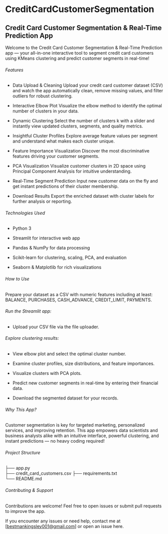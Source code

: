 # CreditCardCustomerSegmentation

 ## Credit Card Customer Segmentation & Real-Time Prediction App
 
Welcome to the Credit Card Customer Segmentation & Real-Time Prediction app — your all-in-one interactive tool to segment credit card customers using KMeans clustering and predict customer segments in real-time!

###### Features
* Data Upload & Cleaning
Upload your credit card customer dataset (CSV) and watch the app automatically clean, remove missing values, and filter outliers for robust clustering.

* Interactive Elbow Plot
Visualize the elbow method to identify the optimal number of clusters in your data.

* Dynamic Clustering
Select the number of clusters k with a slider and instantly view updated clusters, segments, and quality metrics.

* Insightful Cluster Profiles
Explore average feature values per segment and understand what makes each cluster unique.

* Feature Importance Visualization
Discover the most discriminative features driving your customer segments.

* PCA Visualization
Visualize customer clusters in 2D space using Principal Component Analysis for intuitive understanding.

* Real-Time Segment Prediction
Input new customer data on the fly and get instant predictions of their cluster membership.

* Download Results
Export the enriched dataset with cluster labels for further analysis or reporting.

###### Technologies Used
* Python 3

* Streamlit for interactive web app

* Pandas & NumPy for data processing

* Scikit-learn for clustering, scaling, PCA, and evaluation

* Seaborn & Matplotlib for rich visualizations

###### How to Use
Prepare your dataset as a CSV with numeric features including at least:
BALANCE, PURCHASES, CASH_ADVANCE, CREDIT_LIMIT, PAYMENTS.

###### Run the Streamlit app:
* Upload your CSV file via the file uploader.

###### Explore clustering results:

* View elbow plot and select the optimal cluster number.

* Examine cluster profiles, size distributions, and feature importances.

* Visualize clusters with PCA plots.

* Predict new customer segments in real-time by entering their financial data.

* Download the segmented dataset for your records.

###### Why This App?
Customer segmentation is key for targeted marketing, personalized services, and improving retention. This app empowers data scientists and business analysts alike with an intuitive interface, powerful clustering, and instant predictions — no heavy coding required!

###### Project Structure
├── app.py                   
├── credit_card_customers.csv 
├── requirements.txt         
└── README.md                

###### Contributing & Support
Contributions are welcome! 
Feel free to open issues or submit pull requests to improve the app.

If you encounter any issues or need help, contact me at [bestmankingsley001@gmail.com] or open an issue here.

